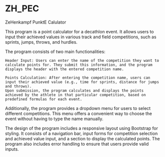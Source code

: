 # ZH_PEC
ZeHenkampf PunktE Calulator


This program is a point calculator for a decathlon event. 
It allows users to input their achieved values in various track and field competitions, such as sprints, jumps, throws, and hurdles.

The program consists of two main functionalities:

    Header Input: Users can enter the name of the competition they want to calculate points for. They submit this information, and the program displays the header with the entered competition name.

    Points Calculation: After entering the competition name, users can input their achieved value (e.g., time for sprints, distance for jumps and throws). 
    Upon submission, the program calculates and displays the points achieved by the athlete in that particular competition, based on predefined formulas for each event.

Additionally, the program provides a dropdown menu for users to select different competitions. This menu offers a convenient way to choose the event without having to type the name manually.

The design of the program includes a responsive layout using Bootstrap for styling. It consists of a navigation bar, input forms for competition selection and achieved value input, and a section to display the calculated points. The program also includes error handling to ensure that users provide valid inputs.
